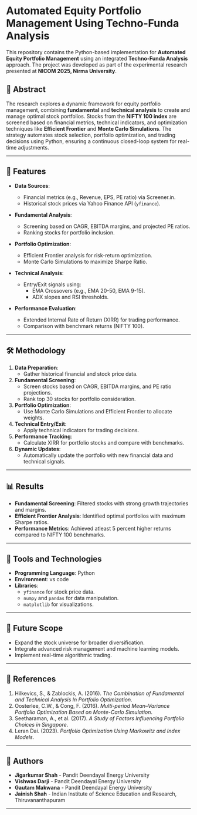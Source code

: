 # Automated Equity Portfolio Management Using Techno-Funda Analysis

This repository contains the Python-based implementation for **Automated Equity Portfolio Management** using an integrated **Techno-Funda Analysis** approach. The project was developed as part of the experimental research presented at **NICOM 2025, Nirma University**.

## 📄 Abstract

The research explores a dynamic framework for equity portfolio management, combining **fundamental** and **technical analysis** to create and manage optimal stock portfolios. Stocks from the **NIFTY 100 index** are screened based on financial metrics, technical indicators, and optimization techniques like **Efficient Frontier** and **Monte Carlo Simulations**. The strategy automates stock selection, portfolio optimization, and trading decisions using Python, ensuring a continuous closed-loop system for real-time adjustments.

---

## 🚀 Features

- **Data Sources**: 
  - Financial metrics (e.g., Revenue, EPS, PE ratio) via Screener.in.
  - Historical stock prices via Yahoo Finance API (`yfinance`).

- **Fundamental Analysis**:
  - Screening based on CAGR, EBITDA margins, and projected PE ratios.
  - Ranking stocks for portfolio inclusion.

- **Portfolio Optimization**:
  - Efficient Frontier analysis for risk-return optimization.
  - Monte Carlo Simulations to maximize Sharpe Ratio.

- **Technical Analysis**:
  - Entry/Exit signals using:
    - EMA Crossovers (e.g., EMA 20-50, EMA 9-15).
    - ADX slopes and RSI thresholds.

- **Performance Evaluation**:
  - Extended Internal Rate of Return (XIRR) for trading performance.
  - Comparison with benchmark returns (NIFTY 100).

---

## 🛠️ Methodology

1. **Data Preparation**:
   - Gather historical financial and stock price data.
2. **Fundamental Screening**:
   - Screen stocks based on CAGR, EBITDA margins, and PE ratio projections.
   - Rank top 30 stocks for portfolio consideration.
3. **Portfolio Optimization**:
   - Use Monte Carlo Simulations and Efficient Frontier to allocate weights.
4. **Technical Entry/Exit**:
   - Apply technical indicators for trading decisions.
5. **Performance Tracking**:
   - Calculate XIRR for portfolio stocks and compare with benchmarks.
6. **Dynamic Updates**:
   - Automatically update the portfolio with new financial data and technical signals.

---

## 📊 Results

- **Fundamental Screening**: Filtered stocks with strong growth trajectories and margins.
- **Efficient Frontier Analysis**: Identified optimal portfolios with maximum Sharpe ratios.
- **Performance Metrics**: Achieved atleast 5 percent higher returns compared to NIFTY 100 benchmarks.

---

## 🧰 Tools and Technologies

- **Programming Language**: Python
- **Environment**: vs code
- **Libraries**:
  - `yfinance` for stock price data.
  - `numpy` and `pandas` for data manipulation.
  - `matplotlib` for visualizations.

---

## 📝 Future Scope

- Expand the stock universe for broader diversification.
- Integrate advanced risk management and machine learning models.
- Implement real-time algorithmic trading.

---

## 📖 References

1. Hilkevics, S., & Zablockis, A. (2016). *The Combination of Fundamental and Technical Analysis In Portfolio Optimization*.
2. Oosterlee, C.W., & Cong, F. (2016). *Multi-period Mean–Variance Portfolio Optimization Based on Monte-Carlo Simulation*.
3. Seetharaman, A., et al. (2017). *A Study of Factors Influencing Portfolio Choices in Singapore*.
4. Leran Dai. (2023). *Portfolio Optimization Using Markowitz and Index Models*.

---

## 📧 Authors

- **Jigarkumar Shah** - Pandit Deendayal Energy University  
- **Vishwas Darji** - Pandit Deendayal Energy University  
- **Gautam Makwana** - Pandit Deendayal Energy University  
- **Jainish Shah** - Indian Institute of Science Education and Research, Thiruvananthapuram  

---


